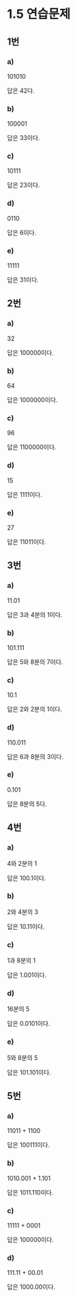 # 1.5 연습문제

## 1번

### a)
101010

답은 42다.

### b)
100001

답은 33이다.

### c)
10111

답은 23이다.

### d)
0110

답은 6이다.

### e)
11111

답은 31이다.




## 2번

### a)
32

답은 100000이다.

### b)
64

답은 1000000이다.

### c)
96

답은 1100000이다.

### d)
15

답은 1111이다.

### e)
27

답은 11011이다.


## 3번

### a)
11.01

답은 3과 4분의 1이다.

### b)
101.111

답은 5와 8분의 7이다.

### c)
10.1

답은 2와 2분의 1이다.

### d)
110.011

답은 6과 8분의 3이다.

### e)
0.101

답은 8분의 5다.



## 4번

### a)
4와 2분의 1

답은 100.1이다.


### b)
2와 4분의 3

답은 10.11이다.

### c)
1과 8분의 1

답은 1.001이다.

### d)
16분의 5

답은 0.0101이다.

### e)
5와 8분의 5

답은 101.101이다.




## 5번

### a)
11011 + 1100

답은 100111이다.


### b)
1010.001 + 1.101

답은 1011.110이다.

### c)
11111 + 0001

답은 100000이다.

### d)
111.11 + 00.01

답은 1000.00이다.
